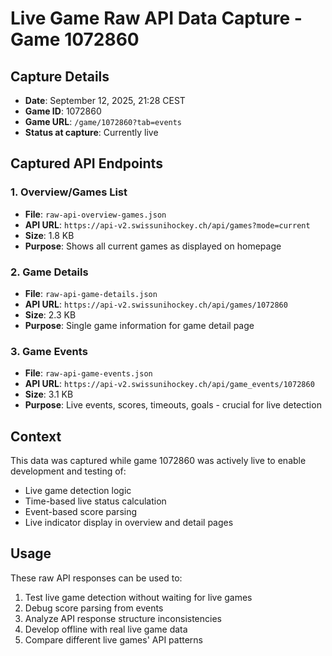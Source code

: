 # Live Game Raw API Data Capture - Game 1072860

## Capture Details
- **Date**: September 12, 2025, 21:28 CEST
- **Game ID**: 1072860
- **Game URL**: `/game/1072860?tab=events`
- **Status at capture**: Currently live

## Captured API Endpoints

### 1. Overview/Games List
- **File**: `raw-api-overview-games.json`
- **API URL**: `https://api-v2.swissunihockey.ch/api/games?mode=current`
- **Size**: 1.8 KB
- **Purpose**: Shows all current games as displayed on homepage

### 2. Game Details
- **File**: `raw-api-game-details.json`  
- **API URL**: `https://api-v2.swissunihockey.ch/api/games/1072860`
- **Size**: 2.3 KB
- **Purpose**: Single game information for game detail page

### 3. Game Events
- **File**: `raw-api-game-events.json`
- **API URL**: `https://api-v2.swissunihockey.ch/api/game_events/1072860`
- **Size**: 3.1 KB
- **Purpose**: Live events, scores, timeouts, goals - crucial for live detection

## Context
This data was captured while game 1072860 was actively live to enable development and testing of:
- Live game detection logic
- Time-based live status calculation
- Event-based score parsing
- Live indicator display in overview and detail pages

## Usage
These raw API responses can be used to:
1. Test live game detection without waiting for live games
2. Debug score parsing from events
3. Analyze API response structure inconsistencies
4. Develop offline with real live game data
5. Compare different live games' API patterns